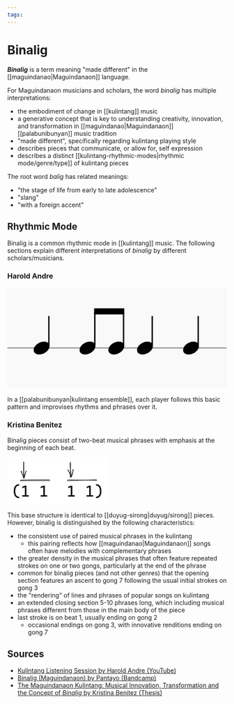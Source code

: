 ```yaml
---
tags:
---
```


# Binalig

**_Binalig_** is a term meaning "made different" in the [[maguindanao|Maguindanaon]] language.

For Maguindanaon musicians and scholars, the word _binalig_ has multiple interpretations:

- the embodiment of change in [[kulintang]] music
- a generative concept that is key to understanding creativity, innovation, and transformation in [[maguindanao|Maguindanaon]] [[palabunibunyan]] music tradition
- "made different", specifically regarding kulintang playing style
- describes pieces that communicate, or allow for, self expression
- describes a distinct [[kulintang-rhythmic-modes|rhythmic mode/genre/type]] of kulintang pieces

The root word _balig_ has related meanings:

- "the stage of life from early to late adolescence"
- "slang"
- "with a foreign accent"

## Rhythmic Mode

Binalig is a common rhythmic mode in [[kulintang]] music. The following sections explain different interpretations of _binalig_ by different scholars/musicians.

### Harold Andre

![Binalig rhythm](../assets/binalig-rhythm.png)

In a [[palabunibunyan|kulintang ensemble]], each player follows this basic pattern and improvises rhythms and phrases over it.

### Kristina Benitez

Binalig pieces consist of two-beat musical phrases with emphasis at the beginning of each beat.

![Duyug/sirong rhythmic mode in cipher](../assets/duyug-sirong-cipher.png)

This base structure is identical to [[duyug-sirong|duyug/sirong]] pieces. However, binalig is distinguished by the following characteristics:

- the consistent use of paired musical phrases in the kulintang
  - this pairing reflects how [[maguindanao|Maguindanaon]] songs often have melodies with complementary phrases
- the greater density in the musical phrases that often feature repeated strokes on one or two gongs, particularly at the end of the phrase
- common for binalig pieces (and not other genres) that the opening section features an ascent to gong 7 following the usual initial strokes on gong 3
- the "rendering" of lines and phrases of popular songs on kulintang
- an extended closing section 5-10 phrases long, which including musical phrases different from those in the main body of the piece
- last stroke is on beat 1, usually ending on gong 2
  - occasional endings on gong 3, with innovative renditions ending on gong 7

## Sources

- [Kulintang Listening Session by Harold Andre (YouTube)](https://www.youtube.com/watch?v=7b7iDVjvxPs)
- [Binalig (Maguindanaon) by Pantayo (Bandcamp)](https://pantayo.bandcamp.com/track/binalig-maguindanaon)
- [The Maguindanaon Kulintang: Musical Innovation, Transformation and the Concept of _Binalig_ by Kristina Benitez (Thesis)](https://deepblue.lib.umich.edu/handle/2027.42/125019)
